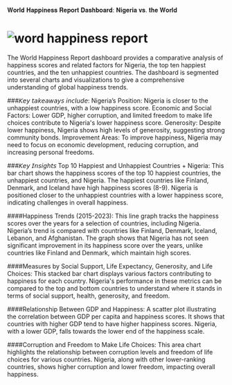 𝐖𝐨𝐫𝐥𝐝 𝐇𝐚𝐩𝐩𝐢𝐧𝐞𝐬𝐬 𝐑𝐞𝐩𝐨𝐫𝐭 𝐃𝐚𝐬𝐡𝐛𝐨𝐚𝐫𝐝: 𝐍𝐢𝐠𝐞𝐫𝐢𝐚 𝐯𝐬. 𝐭𝐡𝐞 𝐖𝐨𝐫𝐥𝐝 

# ![word happiness report](https://github.com/user-attachments/assets/6885ea41-cec6-4263-afe1-7e617d1258a4)


The World Happiness Report dashboard provides a comparative analysis of happiness scores and related factors for Nigeria, the top ten happiest countries, and the ten unhappiest countries. The dashboard is segmented into several charts and visualizations to give a comprehensive understanding of global happiness trends.

###𝘒𝘦𝘺 𝘵𝘢𝘬𝘦𝘢𝘸𝘢𝘺𝘴 𝘪𝘯𝘤𝘭𝘶𝘥𝘦:
Nigeria’s Position: Nigeria is closer to the unhappiest countries, with a low happiness score.
Economic and Social Factors: Lower GDP, higher corruption, and limited freedom to make life choices contribute to Nigeria's lower happiness score.
Generosity: Despite lower happiness, Nigeria shows high levels of generosity, suggesting strong community bonds.
Improvement Areas: To improve happiness, Nigeria may need to focus on economic development, reducing corruption, and increasing personal freedoms.

###𝘒𝘦𝘺 𝘐𝘯𝘴𝘪𝘨𝘩𝘵𝘴
Top 10 Happiest and Unhappiest Countries + Nigeria:
This bar chart shows the happiness scores of the top 10 happiest countries, the unhappiest countries, and Nigeria.
The happiest countries like Finland, Denmark, and Iceland have high happiness scores (8-9).
Nigeria is positioned closer to the unhappiest countries with a lower happiness score, indicating challenges in overall happiness.

####Happiness Trends (2015-2023):
This line graph tracks the happiness scores over the years for a selection of countries, including Nigeria.
Nigeria’s trend is compared with countries like Finland, Denmark, Iceland, Lebanon, and Afghanistan.
The graph shows that Nigeria has not seen significant improvement in its happiness score over the years, unlike countries like Finland and Denmark, which maintain high scores.

####Measures by Social Support, Life Expectancy, Generosity, and Life Choices:
This stacked bar chart displays various factors contributing to happiness for each country.
Nigeria's performance in these metrics can be compared to the top and bottom countries to understand where it stands in terms of social support, health, generosity, and freedom.

####Relationship Between GDP and Happiness:
A scatter plot illustrating the correlation between GDP per capita and happiness scores.
It shows that countries with higher GDP tend to have higher happiness scores.
Nigeria, with a lower GDP, falls towards the lower end of the happiness scale.

####Corruption and Freedom to Make Life Choices:
This area chart highlights the relationship between corruption levels and freedom of life choices for various countries.
Nigeria, along with other lower-ranking countries, shows higher corruption and lower freedom, impacting overall happiness.

